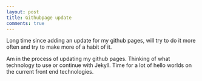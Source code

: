 ```yaml
---
layout: post
title: Githubpage update
comments: true
---
```


Long time since adding an update for my github pages, will try to do it more often and try to make more of a habit of it.

Am in the process of updating my github pages. Thinking of what technology to use or continue with Jekyll. Time for a lot of hello worlds on the current front end technologies.



